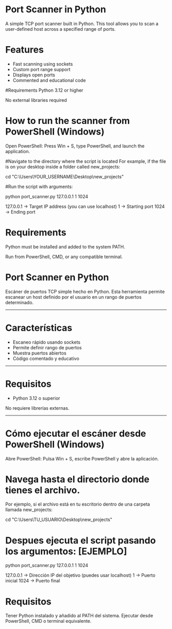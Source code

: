 # Port Scanner in Python
A simple TCP port scanner built in Python. This tool allows you to scan a user-defined host across a specified range of ports.

# Features

- Fast scanning using sockets
- Custom port range support
- Displays open ports
- Commented and educational code

#Requirements
Python 3.12 or higher

No external libraries required

# How to run the scanner from PowerShell (Windows)
Open PowerShell: Press Win + S, type PowerShell, and launch the application.

#Navigate to the directory where the script is located
For example, if the file is on your desktop inside a folder called new_projects:

cd "C:\Users\YOUR_USERNAME\Desktop\new_projects"

#Run the script with arguments:

python port_scanner.py 127.0.0.1 1 1024

127.0.0.1 → Target IP address (you can use localhost)
1 → Starting port
1024 → Ending port

# Requirements
Python must be installed and added to the system PATH.

Run from PowerShell, CMD, or any compatible terminal.
# Port Scanner en Python

Escáner de puertos TCP simple hecho en Python. Esta herramienta permite escanear un host definido por el usuario en un rango de puertos determinado.

---

# Características

- Escaneo rápido usando sockets
- Permite definir rango de puertos
- Muestra puertos abiertos
- Código comentado y educativo

---

# Requisitos

- Python 3.12 o superior

No requiere librerías externas.

---

# Cómo ejecutar el escáner desde PowerShell (Windows)
Abre PowerShell:
Pulsa Win + S, escribe PowerShell y abre la aplicación.

# Navega hasta el directorio donde tienes el archivo.
Por ejemplo, si el archivo está en tu escritorio dentro de una carpeta llamada new_projects:

cd "C:\Users\TU_USUARIO\Desktop\new_projects"

# Despues ejecuta el script pasando los argumentos: [EJEMPLO]

python port_scanner.py 127.0.0.1 1 1024

127.0.0.1 → Dirección IP del objetivo (puedes usar localhost)
1 → Puerto inicial
1024 → Puerto final


# Requisitos
Tener Python instalado y añadido al PATH del sistema.
Ejecutar desde PowerShell, CMD o terminal equivalente.

